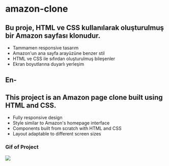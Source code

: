 # amazon-clone

<h2>Bu proje, HTML ve CSS kullanılarak oluşturulmuş bir Amazon sayfası klonudur. </h2>

- Tammamen responsive tasarım
- Amazon'un ana sayfa arayüzüne benzer stil
- HTML ve CSS ile sıfırdan oluşturulmuş bileşenler
- Ekran boyutlarına duyarlı yerleşim

<h2>En-</h2>

<h2>This project is an Amazon page clone built using HTML and CSS.</h2>

- Fully responsive design  
- Style similar to Amazon's homepage interface  
- Components built from scratch with HTML and CSS  
- Layout adaptable to different screen sizes  

<h3>Gif of Project</h3>

![](amazonclone.gif)

